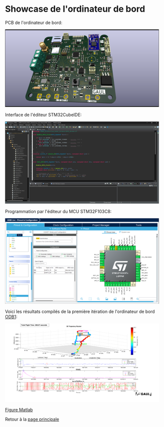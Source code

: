 # Showcase de l'ordinateur de bord

PCB de l'ordinateur de bord:

![ODB1](./Showcase/ODB1_PCB.png)

Interface de l'éditeur STM32CubeIDE:

![Interface](./Showcase/STM32_CubeIDE_interface.png)

Programmation par l'éditeur du MCU STM32F103C8:

![Programmation du MCU](./Showcase/STM32_CubeIDE_MCU.png)

Voici les résultats compilés de la première itération de l'ordinateur de bord [ODB1](https://github.com/GAULAvionique2023-2024/ODB1_Firmware):

![Analyse](./Showcase/Rocket_Flight_Analysis.png)

[Figure Matlab](./Showcase/ODB1_Data.fig)

Retour à la [page principale](../README.md)
